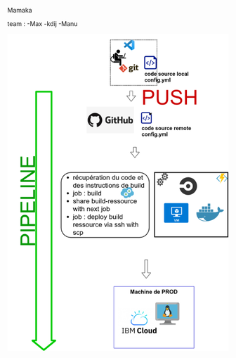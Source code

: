 Mamaka

team :
-Max
-kdij
-Manu

<img src="./mamaka_schema.png"
     alt="work flow"
     style="float: left; margin-right: 10px;" />
